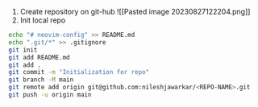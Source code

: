 
1) Create repository on git-hub
![[Pasted image 20230827122204.png]]
2) Init local repo
``` sh
echo "# neovim-config" >> README.md
echo ".git/*" >> .gitignore
git init
git add README.md
git add .
git commit -m "Initialization for repo"
git branch -M main
git remote add origin git@github.com:nileshjawarkar/<REPO-NAME>.git
git push -u origin main
```

